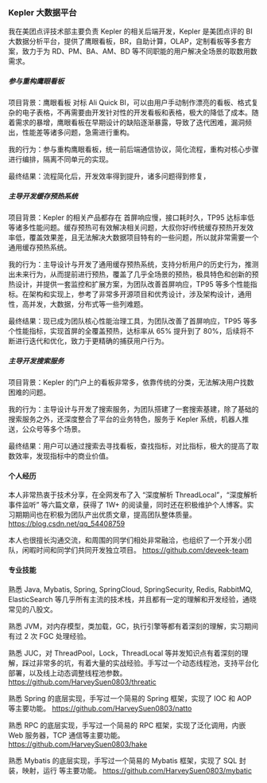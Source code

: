 ### Kepler 大数据平台

我在美团点评技术部主要负责 Kepler 的相关后端开发，Kepler 是美团点评的 BI 大数据分析平台，提供了鹰眼看板，BR，自助计算，OLAP，定制看板等多套方案，致力于为 RD、PM、BA、AM、BD 等不同职能的用户解决全场景的取数用数需求。

##### 参与重构鹰眼看板

项目背景：鹰眼看板 对标 Ali Quick BI，可以由用户手动制作漂亮的看板、格式复杂的电子表格，不再需要由开发针对性的开发看板和表格，极大的降低了成本。随着需求的暴增，鹰眼看板在早期设计的缺陷逐渐暴露，导致了迭代困难，漏洞频出，性能差等诸多问题，急需进行重构。

我的行为：参与重构鹰眼看板，统一前后端通信协议，简化流程，重构对核心步骤进行编排，隔离不同单元的实现。

最终结果：流程简化后，开发效率得到提升，诸多问题得到修复，

##### 主导开发缓存预热系统

项目背景：Kepler 的相关产品都存在 首屏响应慢，接口耗时久，TP95 达标率低 等诸多性能问题。缓存预热可有效解决相关问题，大叔你好i传统缓存预热开发效率低，覆盖效果差，且无法解决大数据项目特有的一些问题，所以就非常需要一个通用缓存预热系统。

我的行为：主导设计与开发了通用缓存预热系统，支持分析用户的历史行为，推测出未来行为，从而提前进行预热，覆盖了几乎全场景的预热，极具特色和创新的预热设计，并提供一套监控和扩展方案，为团队改善首屏响应，TP95 等多个性能指标。在架构和实现上，参考了非常多开源项目和优秀设计，涉及架构设计，通用性，高并发，大数据，分布式等一些列难题。

最终结果：现已成为团队核心性能治理工具，为团队改善了首屏响应，TP95 等多个性能指标，实现首屏的全覆盖预热，达标率从 65% 提升到了 80%，后续将不断进行迭代和优化，致力于更精确的捕获用户行为。

##### 主导开发搜索服务

项目背景：Kepler 的门户上的看板非常多，依靠传统的分类，无法解决用户找数困难的问题。

我的行为：主导设计与开发了搜索服务，为团队搭建了一套搜索基建，除了基础的搜索服务之外，还深度整合了平台的业务特色，服务于 Kepler 系统，机器人推送，公众号等多个场景。

最终结果：用户可以通过搜索去寻找看板，查找指标，对比指标，极大的提高了取数效率，发现指标中的商业价值。

#### 个人经历

本人非常热衷于技术分享，在全网发布了入 “深度解析 ThreadLocal”，“深度解析事件监听” 等六篇文章，获得了 1W+ 的阅读量，同时还在积极维护个人博客。实习期期间也在积极为团队产出优质文章，提高团队整体质量。
https://blog.csdn.net/qq_54408759

本人也很擅长沟通交流，和周围的同学们相处非常融洽，也组织了一个开发小团队，闲暇时间和同学们共同开发独立项目。
https://github.com/deveek-team

#### 专业技能

熟悉 Java, Mybatis, Spring, SpringCloud, SpringSecurity, Redis, RabbitMQ, ElasticSearch 等几乎所有主流的技术栈，并且都有一定的理解和开发经验，通晓常见的八股文。

熟悉 JVM，对内存模型，类加载，GC，执行引擎等都有着深刻的理解，实习期间有过 2 次 FGC 处理经验。

熟悉 JUC，对 ThreadPool，Lock，ThreadLocal 等并发知识点有着深刻的理解，踩过非常多的坑，有着大量的实战经验。手写过一个动态线程池，支持平台化部署，以及线上动态调整线程池参数。https://github.com/HarveySuen0803/threatic

熟悉 Spring 的底层实现，手写过一个简易的 Spring 框架，实现了 IOC 和 AOP 等主要功能。
https://github.com/HarveySuen0803/natto

熟悉 RPC 的底层实现，手写过一个简易的 RPC 框架，实现了泛化调用，内嵌 Web 服务器，TCP 通信等主要功能。
https://github.com/HarveySuen0803/hake

熟悉 Mybatis 的底层实现，手写过一个简易的 Mybatis 框架，实现了 SQL 封装，映射，运行 等主要功能。
https://github.com/HarveySuen0803/mybatic